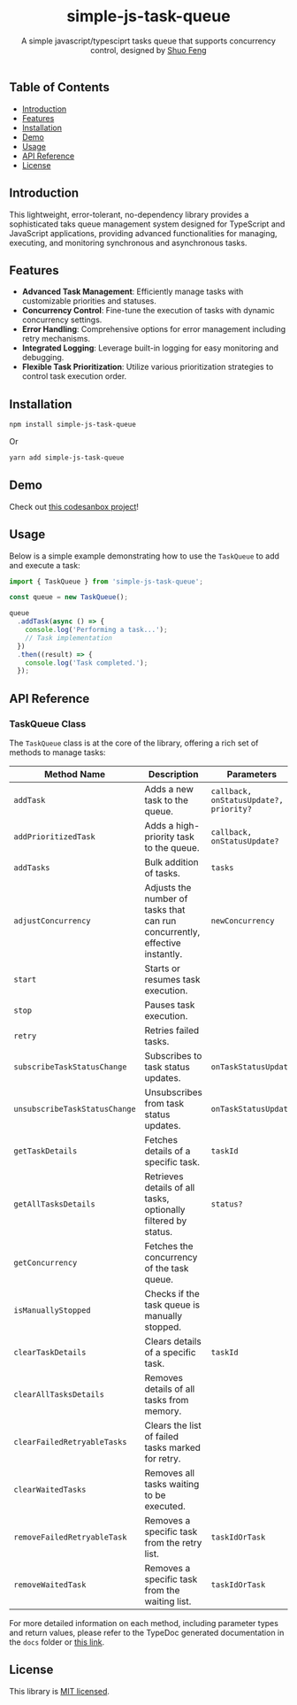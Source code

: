 <h1 align="center">simple-js-task-queue</h1>

<div align="center">
  A simple javascript/typesciprt tasks queue that supports concurrency control, designed by
  <a href="https://gravatar.com/shuosfeng/">Shuo Feng</a>
</div>

<br />

## Table of Contents

- [Introduction](#introduction)
- [Features](#features)
- [Installation](#installation)
- [Demo](#demo)
- [Usage](#usage)
- [API Reference](#api-reference)
- [License](#license)

## Introduction

This lightweight, error-tolerant, no-dependency library provides a sophisticated taks queue management system designed for TypeScript and JavaScript applications, providing advanced functionalities for managing, executing, and monitoring synchronous and asynchronous tasks.

## Features

- **Advanced Task Management**: Efficiently manage tasks with customizable priorities and statuses.
- **Concurrency Control**: Fine-tune the execution of tasks with dynamic concurrency settings.
- **Error Handling**: Comprehensive options for error management including retry mechanisms.
- **Integrated Logging**: Leverage built-in logging for easy monitoring and debugging.
- **Flexible Task Prioritization**: Utilize various prioritization strategies to control task execution order.

## Installation

```bash
npm install simple-js-task-queue
```

Or

```bash
yarn add simple-js-task-queue
```

## Demo

Check out [this codesanbox project](https://codesandbox.io/s/react-typescript-forked-knts9f)!

## Usage

Below is a simple example demonstrating how to use the `TaskQueue` to add and execute a task:

```typescript
import { TaskQueue } from 'simple-js-task-queue';

const queue = new TaskQueue();

queue
  .addTask(async () => {
    console.log('Performing a task...');
    // Task implementation
  })
  .then((result) => {
    console.log('Task completed.');
  });
```

## API Reference

### TaskQueue Class

The `TaskQueue` class is at the core of the library, offering a rich set of methods to manage tasks:

| Method Name                   | Description                                                                 | Parameters                             |
| ----------------------------- | --------------------------------------------------------------------------- | -------------------------------------- |
| `addTask`                     | Adds a new task to the queue.                                               | `callback, onStatusUpdate?, priority?` |
| `addPrioritizedTask`          | Adds a high-priority task to the queue.                                     | `callback, onStatusUpdate?`            |
| `addTasks`                    | Bulk addition of tasks.                                                     | `tasks`                                |
| `adjustConcurrency`           | Adjusts the number of tasks that can run concurrently, effective instantly. | `newConcurrency`                       |
| `start`                       | Starts or resumes task execution.                                           |                                        |
| `stop`                        | Pauses task execution.                                                      |                                        |
| `retry`                       | Retries failed tasks.                                                       |                                        |
| `subscribeTaskStatusChange`   | Subscribes to task status updates.                                          | `onTaskStatusUpdate`                   |
| `unsubscribeTaskStatusChange` | Unsubscribes from task status updates.                                      | `onTaskStatusUpdate`                   |
| `getTaskDetails`              | Fetches details of a specific task.                                         | `taskId`                               |
| `getAllTasksDetails`          | Retrieves details of all tasks, optionally filtered by status.              | `status?`                              |
| `getConcurrency`              | Fetches the concurrency of the task queue.                                  |                                        |
| `isManuallyStopped`           | Checks if the task queue is manually stopped.                               |                                        |
| `clearTaskDetails`            | Clears details of a specific task.                                          | `taskId`                               |
| `clearAllTasksDetails`        | Removes details of all tasks from memory.                                   |                                        |
| `clearFailedRetryableTasks`   | Clears the list of failed tasks marked for retry.                           |                                        |
| `clearWaitedTasks`            | Removes all tasks waiting to be executed.                                   |                                        |
| `removeFailedRetryableTask`   | Removes a specific task from the retry list.                                | `taskIdOrTask`                         |
| `removeWaitedTask`            | Removes a specific task from the waiting list.                              | `taskIdOrTask`                         |

For more detailed information on each method, including parameter types and return values, please refer to the TypeDoc generated documentation in the `docs` folder or [this link](https://shuo-s-feng.github.io/simple-js-task-queue/).

## License

This library is [MIT licensed](./LICENSE.md).

